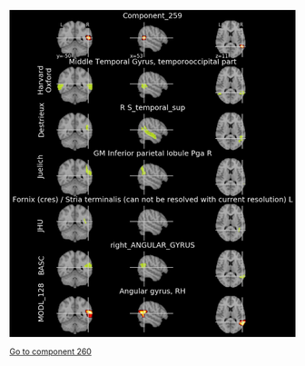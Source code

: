 


![259](preliminary/259.jpg "Component 259")

[Go to component 260](https://parietal-inria.github.io/MODL_atlas/1024/260 "Component 260")
